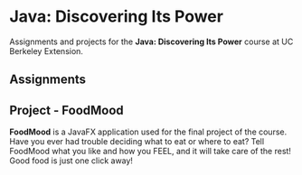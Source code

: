# Java: Discovering Its Power
Assignments and projects for the **Java: Discovering Its Power** course at UC Berkeley Extension.
## Assignments
## Project - FoodMood
**FoodMood** is a JavaFX application used for the final project of the course.
Have you ever had trouble deciding what to eat or where to eat?
Tell FoodMood what you like and how you FEEL, and it will take care of the rest!
Good food is just one click away!
